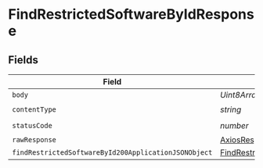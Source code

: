 # FindRestrictedSoftwareByIdResponse


## Fields

| Field                                                                                                                   | Type                                                                                                                    | Required                                                                                                                | Description                                                                                                             |
| ----------------------------------------------------------------------------------------------------------------------- | ----------------------------------------------------------------------------------------------------------------------- | ----------------------------------------------------------------------------------------------------------------------- | ----------------------------------------------------------------------------------------------------------------------- |
| `body`                                                                                                                  | *Uint8Array*                                                                                                            | :heavy_minus_sign:                                                                                                      | N/A                                                                                                                     |
| `contentType`                                                                                                           | *string*                                                                                                                | :heavy_check_mark:                                                                                                      | N/A                                                                                                                     |
| `statusCode`                                                                                                            | *number*                                                                                                                | :heavy_check_mark:                                                                                                      | N/A                                                                                                                     |
| `rawResponse`                                                                                                           | [AxiosResponse>](https://axios-http.com/docs/res_schema)                                                                | :heavy_minus_sign:                                                                                                      | N/A                                                                                                                     |
| `findRestrictedSoftwareById200ApplicationJSONObject`                                                                    | [FindRestrictedSoftwareById200ApplicationJSON](../../models/operations/findrestrictedsoftwarebyid200applicationjson.md) | :heavy_minus_sign:                                                                                                      | OK                                                                                                                      |